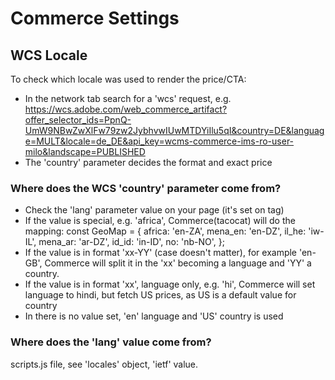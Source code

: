 # Commerce Settings

## WCS Locale
To check which locale was used to render the price/CTA:
* In the network tab search for a 'wcs' request, e.g.
https://wcs.adobe.com/web_commerce_artifact?offer_selector_ids=PpnQ-UmW9NBwZwXlFw79zw2JybhvwIUwMTDYiIlu5qI&country=DE&language=MULT&locale=de_DE&api_key=wcms-commerce-ims-ro-user-milo&landscape=PUBLISHED
* The 'country' parameter decides the format and exact price

### Where does the WCS 'country' parameter come from?
* Check the 'lang' parameter value on your page (it's set on <html> tag)
* If the value is special, e.g. 'africa', Commerce(tacocat) will do the mapping:
const GeoMap = {
    africa: 'en-ZA',
    mena_en: 'en-DZ',
    il_he: 'iw-IL',
    mena_ar: 'ar-DZ',
    id_id: 'in-ID',
    no: 'nb-NO',
};
* If the value is in format 'xx-YY' (case doesn't matter), for example 'en-GB', Commerce will split it in the 'xx' becoming a language and 'YY' a country.
* If the value is in format 'xx', language only, e.g. 'hi', Commerce will set language to hindi, but fetch US prices, as US is a default value for country
* In there is no value set, 'en' language and 'US' country is used

### Where does the 'lang' value come from?
scripts.js file, see 'locales' object, 'ietf' value.

